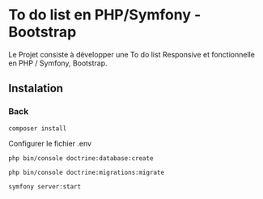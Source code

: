 # To do list en PHP/Symfony - Bootstrap

Le Projet consiste à développer une To do list Responsive et fonctionnelle en PHP / Symfony, Bootstrap.

## Instalation

### Back

````
composer install

````
Configurer le fichier .env
````
php bin/console doctrine:database:create
 
php bin/console doctrine:migrations:migrate

````
````
symfony server:start
````


